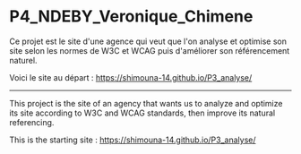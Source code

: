 # P4_NDEBY_Veronique_Chimene

Ce projet est le site d'une agence qui veut que l'on analyse et optimise son site selon les normes de W3C et WCAG puis d'améliorer son référencement naturel.

Voici le site au départ : https://shimouna-14.github.io/P3_analyse/

-------------------------------------------------------------------------------------------------------------------------------------------------------------------------

This project is the site of an agency that wants us to analyze and optimize its site according to W3C and WCAG standards, then improve its natural referencing.

This is the starting site : https://shimouna-14.github.io/P3_analyse/
